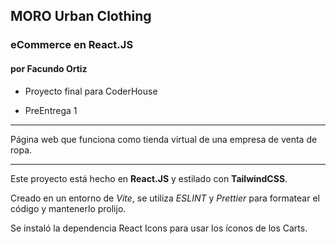 ## MORO Urban Clothing

### eCommerce en React.JS

#### por Facundo Ortiz

- Proyecto final para CoderHouse

- PreEntrega 1

---

Página web que funciona como tienda virtual de una empresa de venta de ropa.

---

Este proyecto está hecho en **React.JS** y estilado con **TailwindCSS**.

Creado en un entorno de _Vite_, se utiliza _ESLINT_ y _Prettier_ para formatear el código y mantenerlo prolijo.

Se instaló la dependencia React Icons para usar los íconos de los Carts.
